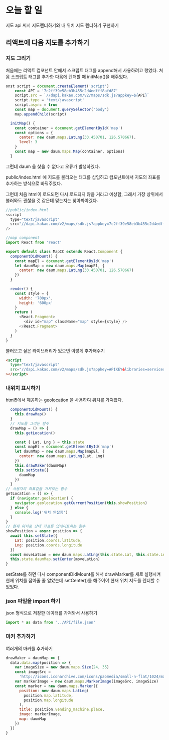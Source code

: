 # 오늘 할 일

지도 api 써서 지도렌더하기와 내 위치 지도 렌더하기 구현하기

## 리액트에 다음 지도를 추가하기

### 지도 그리기

처음에는 리액트 컴포넌트 안에서 스크립트 태그를 append해서 사용하려고 했었다.
처음 스크립트 태그를 추가한 다음에 렌더할 때 initMap()을 해주었다.

```js
onst script = document.createElement('script')
    const API = '7c2ff39e58eb3b455c2d4edfff8afd87'
    script.src = `//dapi.kakao.com/v2/maps/sdk.js?appkey=${API}`
    script.type = 'text/javascript'
    script.async = true
    const map = document.querySelector('body')
    map.appendChild(script)
```

```js
  initMap() {
    const container = document.getElementById('map')
    const options = {
      center: new daum.maps.LatLng(33.450701, 126.570667),
      level: 3
    }
    const map = new daum.maps.Map(container, options)
  }
```

그런데 daum 을 찾을 수 없다고 오류가 발생하였다.

public/index.html 에 지도를 불러오는 태그를 삽입하고 컴포넌트에서 지도의 좌표를 추가하는 방식으로 바꿔주었다.

그런데 처음 html이 로드되면 다시 로드되지 않을 거라고 예상함, 그래서 가장 상위에서 불러와도 괜찮을 것 같은데 맞는지는 찾아봐야겠다.

```js
//public/index.html
<script
  type="text/javascript"
  src="//dapi.kakao.com/v2/maps/sdk.js?appkey=7c2ff39e58eb3b455c2d4edfff8afd87"
/>
```

```js
//map component
import React from 'react'

export default class MapCC extends React.Component {
  componentDidMount() {
    const mapEl = document.getElementById('map')
    let daumMap = new daum.maps.Map(mapEl, {
      center: new daum.maps.LatLng(33.450701, 126.570667)
    })
  }

  render() {
    const style = {
      width: '700px',
      height: '600px'
    }
    return (
      <React.Fragment>
        <div id="map" className="map" style={style} />
      </React.Fragment>
    )
  }
}
```

불러오고 싶은 라이브러리가 있으면 이렇게 추가해주기

```html
<script
  type="text/javascript"
  src="//dapi.kakao.com/v2/maps/sdk.js?appkey=APIKEY&libraries=services,clusterer,drawing"
></script>
```

### 내위치 표시하기

html5에서 제공하는 geolocation 을 사용하여 위치를 가져왔다.

```js
  componentDidMount() {
    this.drawMap()
  }
  // 지도를 그리는 함수
  drawMap = () => {
    this.getLocation()

    const { Lat, Lng } = this.state
    const mapEl = document.getElementById('map')
    let daumMap = new daum.maps.Map(mapEl, {
      center: new daum.maps.LatLng(Lat, Lng)
    })
    this.drawMaker(daumMap)
    this.setState({
      daumMap
    })
  }
// 사용자의 좌표값을 가져오는 함수
getLocation = () => {
  if (navigator.geolocation) {
    navigator.geolocation.getCurrentPosition(this.showPosition)
  } else {
    console.log('위치 안잡힘')
  }
}
// 현재 위치로 상태 좌표를 업데이트하는 함수
showPosition = async position => {
  await this.setState({
    Lat: position.coords.latitude,
    Lng: position.coords.longitude
  })
  const moveLatLon = new daum.maps.LatLng(this.state.Lat, this.state.Lng)
  this.state.daumMap.setCenter(moveLatLon)
}
```

setState를 하면 다시 componentDidMount를 해서 drawMarker를 새로 실행시켜 현재 위치를 잡아줄 줄 알았는데 setCenter()를 해주어야 현재 위치 지도를 렌더할 수 있었다.

### json 파일을 import 하기

json 형식으로 저장한 데이터를 가져와서 사용하기

```js
import * as data from '../API/file.json'
```

### 마커 추가하기

여러개의 마커를 추가하기

```js
drawMaker = daumMap => {
  data.data.map(position => {
    var imageSize = new daum.maps.Size(24, 35)
    const imageSrc =
      'http://icons.iconarchive.com/icons/paomedia/small-n-flat/1024/map-marker-icon.png'
    var markerImage = new daum.maps.MarkerImage(imageSrc, imageSize)
    const marker = new daum.maps.Marker({
      position: new daum.maps.LatLng(
        position.map.latitude,
        position.map.longitude
      ),
      title: position.vending_machine.place,
      image: markerImage,
      map: daumMap
    })
  })
}
```
